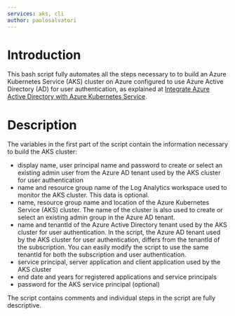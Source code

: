 ```yaml
---
services: aks, cli
author: paolosalvatori
---
```


# Introduction #
This bash script fully automates all the steps necessary to to build an Azure Kubernetes Service (AKS) cluster on Azure configured to use Azure Active Directory (AD) for user authentication, as explained at [Integrate Azure Active Directory with Azure Kubernetes Service](https://docs.microsoft.com/en-us/azure/aks/aad-integration).

# Description #
The variables in the first part of the script contain the information necessary to build the AKS cluster:

- display name, user principal name and password to create or select an existing admin user from the Azure AD tenant used by the AKS cluster for user authentication
- name and resource group name of the Log Analytics workspace used to monitor the AKS cluster. This data is optional.
- name, resource group name and location of the Azure Kubernetes Service (AKS) cluster. The name of the cluster is also used to create or select an existing admin group in the Azure AD tenant.
- name and tenantId of the Azure Active Directory tenant used by the AKS cluster for user authentication. In the script, the Azure AD tenant used by the AKS cluster for user authentication, differs from the tenantId of the subscription. You can easily modify the script to use the same tenantId for both the subscription and user authentication.
- service principal, server application and client application used by the AKS cluster
- end date and years for registered applications and service principals
- password for the AKS service principal (optional)

The script contains comments and individual steps in the script are fully descriptive.  